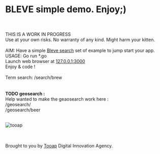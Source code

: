 <HTML> <H1>BLEVE simple demo. Enjoy;)</H1>

<BR><BR>
THIS IS A WORK IN PROGRESS<BR> Use at your own risks. No warranty of any kind. Might harm your kitten.
<BR><BR>AIM: Have a simple <a href=https://github.com/blevesearch/bleve> Bleve search</a> set of example to jump start your app.
<BR>USAGE: Go run *.go
<BR>Launch web browser at <a href=http://127.0.0.1:3000/> 127.0.0.1:3000 </a>
<BR>Enjoy & code !
<BR><BR> Term search: /search/brew  <BR> 
<BR> <BR> 
<B>TODO geosearch : </B>
<BR>
Help wanted to make the geaosearch work here :<BR> 
/geosearch/ 
<BR> /geosearch/beer 
<BR> <BR> 
<p>
<img src="https://tooap.com/wp-content/uploads/2017/12/tooap-agence-digitale-logo.png" alt="tooap" />

<BR><BR> Brought to you by <a href=https://tooap.com/> Tooap</a> Digital Innovation  Agency. 

</p>
</HTML>
